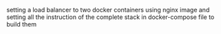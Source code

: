 setting a load balancer to two docker containers using nginx image and setting all the instruction of the complete stack in docker-compose file to build them
